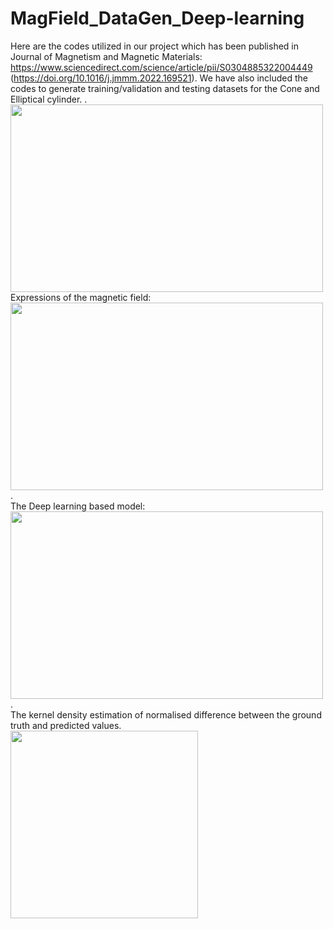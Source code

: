 # MagField_DataGen_Deep-learning

Here are the codes utilized in our project which has been published in Journal of Magnetism and Magnetic Materials: https://www.sciencedirect.com/science/article/pii/S0304885322004449
(https://doi.org/10.1016/j.jmmm.2022.169521).
We have also included the codes to generate training/validation and testing datasets for the Cone and Elliptical cylinder.
<img align="left" src="https://user-images.githubusercontent.com/60877890/170803498-eee8b4a6-fe5b-4a22-adc9-f3e76db178ad.png" width="500" height="300">.
<br clear="left"/>
Expressions of the magnetic field:
<br clear="left"/>
<img align="left" src="https://user-images.githubusercontent.com/60877890/173536047-1c5ac4f0-0373-4cf6-b2aa-f800232fe14e.jpg" width="500" height="300">.
<br clear="left"/>
The Deep learning based model:
<br clear="left"/>
<img align="left" src="https://user-images.githubusercontent.com/60877890/170803515-b7c537bb-57fd-405d-8817-ab6909fbc2c3.png" width="500" height="300">.
<br clear="left"/>
The kernel density estimation of normalised difference between the ground truth and predicted values.
<br clear="left"/>
<img align="left" src="https://user-images.githubusercontent.com/60877890/170803539-4b659d28-ae7b-44c0-92b3-151674527953.png" width="300" height="300">
<br clear="left"/>


